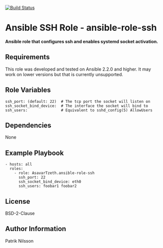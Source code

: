 [![Build Status](https://travis-ci.org/AsavarTzeth/ansible-role-ssh.svg?branch=master)](https://travis-ci.org/AsavarTzeth/ansible-role-ssh)

Ansible SSH Role - ansible-role-ssh
===================================

**Ansible role that configures ssh and enables systemd socket activation.**

Requirements
------------

This role was developed and tested on Ansible 2.2.0 and higher.
It may work on lower versions but that is currently unsupported.

Role Variables
--------------

    ssh_port: (default: 22)  # The tcp port the socket will listen on
    ssh_socket_bind_device:  # The interface the socket will bind to
    ssh_users:               # Equivalent to sshd_config(5) AllowUsers

Dependencies
------------

None

Example Playbook
----------------

    - hosts: all
      roles:
        - role: AsavarTzeth.ansible-role-ssh
          ssh_port: 22
          ssh_socket_bind_device: eth0
          ssh_users: foobar1 foobar2

License
-------

BSD-2-Clause

Author Information
------------------

Patrik Nilsson
